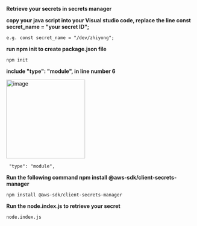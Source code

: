 **Retrieve your secrets in secrets manager**

**copy your java script into your Visual studio code, replace the line const secret_name = "your secret ID";**
```
e.g. const secret_name = "/dev/zhiyong";
```

**run npm init to create package.json file**
```
npm init
```
**include  "type": "module", in line number 6**

<img width="209" alt="image" src="https://github.com/Reyarp85/SecretManagerZhiYong/assets/150350335/e663c90b-9836-4e8e-ad8d-803c530865be">

```
 "type": "module",
```
**Run the following command npm install @aws-sdk/client-secrets-manager**
```
npm install @aws-sdk/client-secrets-manager
```
**Run the node.index.js to retrieve your secret**
```
node.index.js
```
